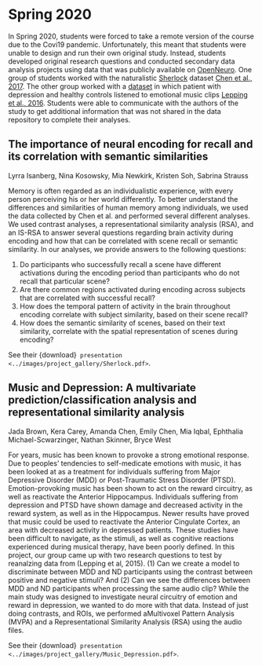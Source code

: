 # Spring 2020
In Spring 2020, students were forced to take a remote version of the course due to the Covi19 pandemic. Unfortunately, this meant that students were unable to design and run their own original study. Instead, students developed original research questions and conducted secondary data analysis projects using data that was publicly available on [OpenNeuro](https://openneuro.org/). One group of students worked with the naturalistic [Sherlock](https://openneuro.org/search/sherlock) dataset [Chen et al., 2017](https://www.nature.com/articles/nn.4450). The other group worked with a [dataset](https://openneuro.org/datasets/ds000171/versions/00001) in which patient with depression and healthy controls listened to emotional music clips [Lepping et al., 2016](https://journals.plos.org/plosone/article?id=10.1371/journal.pone.0156859). Students were able to communicate with the authors of the study to get additional information that was not shared in the data repository to complete their analyses. 

## The importance of neural encoding for recall and its correlation with semantic similarities
Lyrra Isanberg, Nina Kosowsky, Mia Newkirk, Kristen Soh, Sabrina Strauss

Memory is often regarded as an individualistic experience, with every person perceiving his or her world differently. To better understand the differences and similarities of human memory among individuals, we used the data collected by Chen et al. and performed several different analyses. We used contrast analyses, a representational similarity analysis (RSA), and an IS-RSA to answer several questions regarding brain activity during encoding and how that can be correlated with scene recall or semantic similarity. In our analyses, we provide answers to the following questions:
1. Do participants who successfully recall a scene have different activations during the encoding period than participants who do not recall that particular scene?
2. Are there common regions activated during encoding across subjects that are correlated with successful recall?
3. How does the temporal pattern of activity in the brain throughout encoding correlate with subject similarity, based on their scene recall?
4. How does the semantic similarity of scenes, based on their text similarity, correlate with the spatial representation of scenes during encoding?

See their {download}` presentation <../images/project_gallery/Sherlock.pdf>`.

## Music and Depression: A multivariate prediction/classification analysis and representational similarity analysis
Jada Brown, Kera Carey, Amanda Chen, Emily Chen, Mia Iqbal, Ephthalia Michael-Scwarzinger, Nathan Skinner, Bryce West

For years, music has been known to provoke a strong emotional response. Due to peoples’ tendencies to self-medicate emotions with music, it has been looked at as a treatment for individuals suffering from Major Depressive Disorder (MDD) or Post-Traumatic Stress Disorder (PTSD). Emotion-provoking music has been shown to act on the reward circuitry, as well as reactivate the Anterior Hippocampus. Individuals suffering from depression and PTSD have shown damage and decreased activity in the reward system, as well as in the Hippocampus. Newer results have proved that music could be used to reactivate the Anterior Cingulate Cortex, an area with decreased activity in depressed patients. These studies have been difficult to navigate, as the stimuli, as well as cognitive reactions experienced during musical therapy, have been poorly defined. In this project, our group came up with two research questions to test by reanalzing data from (Lepping et al, 2015). (1) Can we create a model to discriminate between MDD and ND participants using the contrast between positive and negative stimuli? And (2) Can we see the differences between MDD and ND participants when processing the same audio clip? While the main study was designed to investigate neural circuitry of emotion and reward in depression, we wanted to do more with that data. Instead of just doing contrasts, and ROIs, we performed a ​Multivoxel Pattern Analysis (MVPA) and a ​Representational Similarity Analysis​ (RSA) using the audio files.

See their {download}` presentation <../images/project_gallery/Music_Depression.pdf>`.


